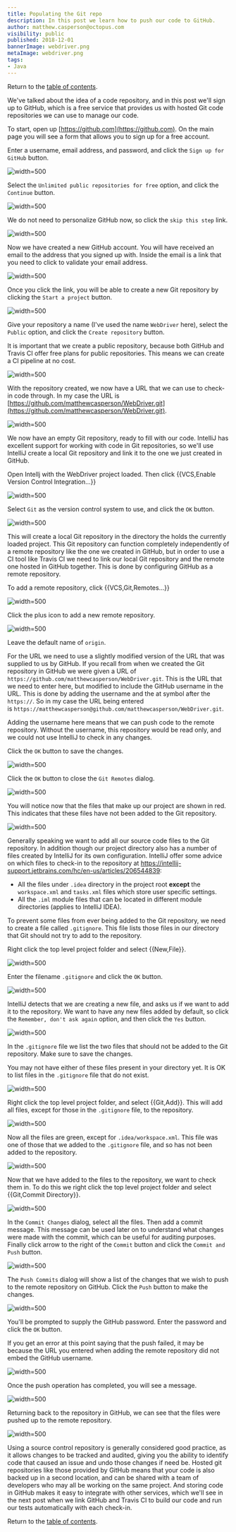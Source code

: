 ```yaml
---
title: Populating the Git repo
description: In this post we learn how to push our code to GitHub.
author: matthew.casperson@octopus.com
visibility: public
published: 2018-12-01
bannerImage: webdriver.png
metaImage: webdriver.png
tags:
- Java
---
```


Return to the [table of contents](../0-toc/webdriver-toc.md).

We've talked about the idea of a code repository, and in this post we'll sign up to GitHub, which is a free service that provides us with hosted Git code repositories we can use to manage our code.

To start, open up [https://github.com](https://github.com). On the main page you will see a form that allows you to sign up for a free account.

Enter a username, email address, and password, and click the `Sign up for GitHub` button.

![](image1.png "width=500")

Select the `Unlimited public repositories for free` option, and click the `Continue` button.

![](image2.png "width=500")

We do not need to personalize GitHub now, so click the `skip this step` link.

![](image3.png "width=500")

Now we have created a new GitHub account. You will have received an email to the address that you signed up with. Inside the email is a link that you need to click to validate your email address.

![](image4.png "width=500")

Once you click the link, you will be able to create a new Git repository by clicking the `Start a project` button.

![](image5.png "width=500")

Give your repository a name (I've used the name `WebDriver` here), select the `Public` option, and click the `Create repository` button.

It is important that we create a public repository, because both GitHub and Travis CI offer free plans for public repositories. This means we can create a CI pipeline at no cost.

![](image6.png "width=500")

With the repository created, we now have a URL that we can use to check-in code through. In my case the URL is
[https://github.com/matthewcasperson/WebDriver.git](https://github.com/matthewcasperson/WebDriver.git).

![](image7.png "width=500")

We now have an empty Git repository, ready to fill with our code. IntelliJ has excellent support for working with code in Git repositories, so we'll use IntelliJ create a local Git repository and link it to the one we just created in GitHub.

Open Intellj with the WebDriver project loaded. Then click {{VCS,Enable Version Control Integration...}}

![](image8.png "width=500")

Select `Git` as the version control system to use, and click the `OK` button.

![](image9.png "width=500")

This will create a local Git repository in the directory the holds the currently loaded project. This Git repository can function completely independently of a remote repository like the one we created in GitHub, but in order to use a CI tool like Travis CI we need to link our local Git repository and the remote one hosted in GitHub together. This is done by configuring GitHub as a remote repository.

To add a remote repository, click {{VCS,Git,Remotes...}}

![](image10.png "width=500")

Click the plus icon to add a new remote repository.

![](image11.png "width=500")

Leave the default name of `origin`.

For the URL we need to use a slightly modified version of the URL that was supplied to us by GitHub. If you recall from when we created the Git repository in GitHub we were given a URL of `https://github.com/matthewcasperson/WebDriver.git`. This is the URL that we need to enter here, but modified to include the GitHub username in the URL. This is done by adding the username and the at symbol after the `https://`. So in my case the URL being entered is `https://matthewcasperson@github.com/matthewcasperson/WebDriver.git`.

Adding the username here means that we can push code to the remote repository. Without the username, this repository would be read only, and we could not use IntelliJ to check in any changes.

Click the `OK` button to save the changes.

![](image12.png "width=500")

Click the `OK` button to close the `Git Remotes` dialog.

![](image13.png "width=500")

You will notice now that the files that make up our project are shown in red. This indicates that these files have not been added to the Git repository.

![](image14.png "width=500")

Generally speaking we want to add all our source code files to the Git repository. In addition though our project directory also has a number of files created by IntelliJ for its own configuration. IntelliJ offer some advice on which files to check-in to the repository at <https://intellij-support.jetbrains.com/hc/en-us/articles/206544839>:

- All the files under `.idea` directory in the project root **except** the `workspace.xml` and `tasks.xml` files which store user specific settings.
- All the `.iml` module files that can be located in different module directories (applies to IntelliJ IDEA).

To prevent some files from ever being added to the Git repository, we need to create a file called `.gitignore`. This file lists those files in our directory that Git should not try to add to the repository.

Right click the top level project folder and select {{New,File}}.

![](image15.png "width=500")

Enter the filename `.gitignore` and click the `OK` button.

![](image16.png "width=500")

IntelliJ detects that we are creating a new file, and asks us if we want to add it to the repository. We want to have any new files added by default, so click the `Remember, don't ask again` option, and then click the `Yes` button.

![](image17.png "width=500")

In the `.gitignore` file we list the two files that should not be added to the Git repository. Make sure to save the changes.

You may not have either of these files present in your directory yet. It is OK to list files in the `.gitignore` file that do not exist.

![](image18.png "width=500")

Right click the top level project folder, and select {{Git,Add}}. This will add all files, except for those in the `.gitignore` file, to the repository.

![](image19.png "width=500")

Now all the files are green, except for `.idea/workspace.xml`. This file was one of those that we added to the `.gitignore` file, and so has not been added to the repository.

![](image20.png "width=500")

Now that we have added to the files to the repository, we want to check them in. To do this we right click the top level project folder and select {{Git,Commit Directory}}.

![](image21.png "width=500")

In the `Commit Changes` dialog, select all the files. Then add a commit message. This message can be used later on to understand what changes were made with the commit, which can be useful for auditing purposes. Finally click arrow to the right of the `Commit` button and click the `Commit and Push` button.

![](image22.png "width=500")

The `Push Commits` dialog will show a list of the changes that we wish to push to the remote repository on GitHub. Click the `Push` button to make the changes.

![](image23.png "width=500")

You'll be prompted to supply the GitHub password. Enter the password and click the `OK` button.

If you get an error at this point saying that the push failed, it may be because the URL you entered when adding the remote repository did not embed the GitHub username.

![](image24.png "width=500")

Once the push operation has completed, you will see a message.

![](image25.png "width=500")

Returning back to the repository in GitHub, we can see that the files were pushed up to the remote repository.

![](image26.png "width=500")

Using a source control repository is generally considered good practice, as it allows changes to be tracked and audited, giving you the ability to identify code that caused an issue and undo those changes if need be. Hosted git repositories like those provided by GitHub means that your code is also backed up in a second location, and can be shared with a team of developers who may all be working on the same project. And storing code in GitHub makes it easy to integrate with other services, which we'll see in the next post when we link GitHub and Travis CI to build our code and run our tests automatically with each check-in.

Return to the [table of contents](../0-toc/webdriver-toc.md).

